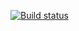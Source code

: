 
[![Build status](https://ci.appveyor.com/api/projects/status/gqlk4dqgawa1jb83?svg=true)](https://ci.appveyor.com/project/AnnaInga/page-object)
